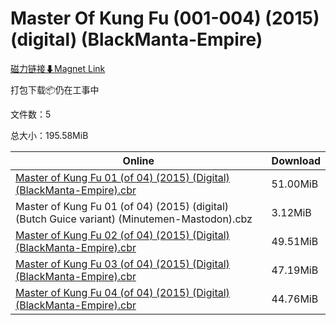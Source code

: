# Master Of Kung Fu (001-004) (2015) (digital) (BlackManta-Empire)

[磁力链接⬇Magnet Link](magnet:?xt=urn:btih:a13606fc46ef591e033554db724cedf78db1d5a0&dn=Master%20Of%20Kung%20Fu%20%28001-004%29%20%282015%29%20%28digital%29%20%28BlackManta-Empire%29)

打包下载📦仍在工事中

文件数：5

总大小：195.58MiB

Online | Download
--- | ---
[Master of Kung Fu 01 (of 04) (2015) (Digital) (BlackManta-Empire).cbr](https://github.com/alicewish/markdown/blob/master/comic/Master-of-Kung-Fu-01-of-04-2015-Digital-BlackManta-Empire-cbr.md) | 51.00MiB
Master of Kung Fu 01 (of 04) (2015) (digital) (Butch Guice variant) (Minutemen-Mastodon).cbz | 3.12MiB
[Master of Kung Fu 02 (of 04) (2015) (Digital) (BlackManta-Empire).cbr](https://github.com/alicewish/markdown/blob/master/comic/Master-of-Kung-Fu-02-of-04-2015-Digital-BlackManta-Empire-cbr.md) | 49.51MiB
[Master of Kung Fu 03 (of 04) (2015) (Digital) (BlackManta-Empire).cbr](https://github.com/alicewish/markdown/blob/master/comic/Master-of-Kung-Fu-03-of-04-2015-Digital-BlackManta-Empire-cbr.md) | 47.19MiB
[Master of Kung Fu 04 (of 04) (2015) (Digital) (BlackManta-Empire).cbr](https://github.com/alicewish/markdown/blob/master/comic/Master-of-Kung-Fu-04-of-04-2015-Digital-BlackManta-Empire-cbr.md) | 44.76MiB